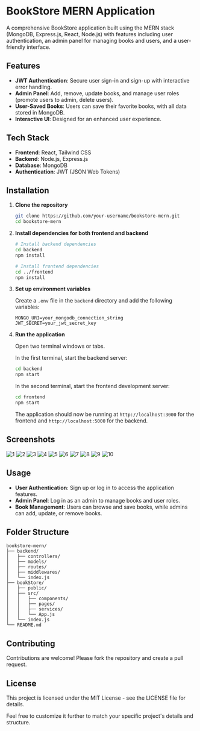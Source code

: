 # BookStore MERN Application

A comprehensive BookStore application built using the MERN stack (MongoDB, Express.js, React, Node.js) with features including user authentication, an admin panel for managing books and users, and a user-friendly interface.

## Features

- **JWT Authentication**: Secure user sign-in and sign-up with interactive error handling.
- **Admin Panel**: Add, remove, update books, and manage user roles (promote users to admin, delete users).
- **User-Saved Books**: Users can save their favorite books, with all data stored in MongoDB.
- **Interactive UI**: Designed for an enhanced user experience.

## Tech Stack

- **Frontend**: React, Tailwind CSS
- **Backend**: Node.js, Express.js
- **Database**: MongoDB
- **Authentication**: JWT (JSON Web Tokens)

## Installation

1. **Clone the repository**
    ```bash
    git clone https://github.com/your-username/bookstore-mern.git
    cd bookstore-mern
    ```

2. **Install dependencies for both frontend and backend**
    ```bash
    # Install backend dependencies
    cd backend
    npm install
    
    # Install frontend dependencies
    cd ../frontend
    npm install
    ```

3. **Set up environment variables**

    Create a `.env` file in the `backend` directory and add the following variables:
    ```env
    MONGO_URI=your_mongodb_connection_string
    JWT_SECRET=your_jwt_secret_key
    ```

4. **Run the application**

    Open two terminal windows or tabs.

    In the first terminal, start the backend server:
    ```bash
    cd backend
    npm start
    ```

    In the second terminal, start the frontend development server:
    ```bash
    cd frontend
    npm start
    ```

    The application should now be running at `http://localhost:3000` for the frontend and `http://localhost:5000` for the backend.

## Screenshots

![1](https://github.com/Aniket2805/Book-Store/assets/97465559/9d8186c2-4101-4794-8d5b-fccaae7c6ec3)
![2](https://github.com/Aniket2805/Book-Store/assets/97465559/e65de7fa-dffe-4723-91cf-bbc5664fc1e6)
![3](https://github.com/Aniket2805/Book-Store/assets/97465559/c97020d0-24c4-4b8c-8256-37db31cb04e2)
![4](https://github.com/Aniket2805/Book-Store/assets/97465559/33eb832f-60ce-41c4-ab06-b1deee8dbdf3)
![5](https://github.com/Aniket2805/Book-Store/assets/97465559/3002f59f-8a18-4939-b877-baade6037fa7)
![6](https://github.com/Aniket2805/Book-Store/assets/97465559/176864de-12e5-49cf-a600-41da3abc12ad)
![7](https://github.com/Aniket2805/Book-Store/assets/97465559/3601ab90-45e7-4ad6-8329-407ad86d890a)
![8](https://github.com/Aniket2805/Book-Store/assets/97465559/855c813b-0a8d-4ae2-bb81-43e27931ad02)
![9](https://github.com/Aniket2805/Book-Store/assets/97465559/0a8b6a68-f062-406b-b43e-9c11274003dd)
![10](https://github.com/Aniket2805/Book-Store/assets/97465559/1406b00b-e122-4bb1-ad4b-93845d27c7d2)


## Usage

- **User Authentication**: Sign up or log in to access the application features.
- **Admin Panel**: Log in as an admin to manage books and user roles.
- **Book Management**: Users can browse and save books, while admins can add, update, or remove books.

## Folder Structure

```plaintext
bookstore-mern/
├── backend/
│   ├── controllers/
│   ├── models/
│   ├── routes/
│   ├── middlewares/
│   └── index.js
├── bookStore/
│   ├── public/
│   ├── src/
│   │   ├── components/
│   │   ├── pages/
│   │   ├── services/
│   │   └── App.js
│   └── index.js
└── README.md
```
## Contributing
Contributions are welcome! Please fork the repository and create a pull request.

## License
This project is licensed under the MIT License - see the LICENSE file for details.

Feel free to customize it further to match your specific project's details and structure.
